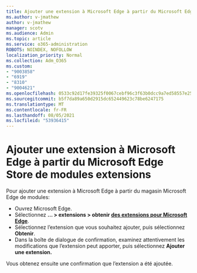 ```yaml
---
title: Ajouter une extension à Microsoft Edge à partir du Microsoft Edge Store de modules extensions
ms.author: v-jmathew
author: v-jmathew
manager: scotv
ms.audience: Admin
ms.topic: article
ms.service: o365-administration
ROBOTS: NOINDEX, NOFOLLOW
localization_priority: Normal
ms.collection: Adm_O365
ms.custom:
- "9003858"
- "6919"
- "8310"
- "9004621"
ms.openlocfilehash: 0533c92d17fe39325f0067cebf96c3f63b0dcc9a7ed58557e2557ef75aad55e6
ms.sourcegitcommit: b5f7da89a650d2915dc652449623c78be6247175
ms.translationtype: MT
ms.contentlocale: fr-FR
ms.lasthandoff: 08/05/2021
ms.locfileid: "53936415"
---
```

# <a name="add-an-extension-to-microsoft-edge-from-the-microsoft-edge-add-ons-store"></a>Ajouter une extension à Microsoft Edge à partir du Microsoft Edge Store de modules extensions

Pour ajouter une extension à Microsoft Edge à partir du magasin Microsoft Edge de modules:

- Ouvrez Microsoft Edge.
- Sélectionnez **... > extensions > obtenir [des extensions pour Microsoft Edge](https://go.microsoft.com/fwlink/?linkid=2136408)**.
- Sélectionnez l’extension que vous souhaitez ajouter, puis sélectionnez **Obtenir**.
- Dans la boîte de dialogue de confirmation, examinez attentivement les modifications que l’extension peut apporter, puis sélectionnez **Ajouter une extension.**

Vous obtenez ensuite une confirmation que l’extension a été ajoutée.
